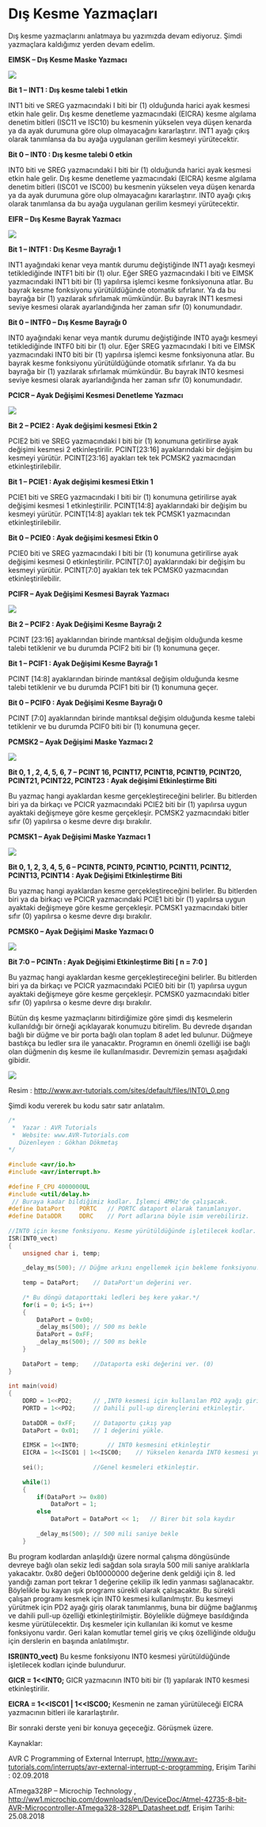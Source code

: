 # Dış Kesme Yazmaçları

Dış kesme yazmaçlarını anlatmaya bu yazımızda devam ediyoruz. Şimdi yazmaçlara kaldığımız yerden devam edelim.

**EIMSK – Dış Kesme Maske Yazmacı**

[![](http://www.lojikprob.com/wp-content/uploads/2018/09/exint2.png)](http://www.lojikprob.com/avr/c-ile-avr-programlama-39-dis-kesme-yazmaclari/attachment/exint2/)

**Bit 1 – INT1 : Dış kesme talebi 1 etkin**

INT1 biti ve SREG yazmacındaki I biti bir \(1\) olduğunda harici ayak kesmesi etkin hale gelir. Dış kesme denetleme yazmacındaki \(EICRA\) kesme algılama denetim bitleri \(ISC11 ve ISC10\) bu kesmenin yükselen veya düşen kenarda ya da ayak durumuna göre olup olmayacağını kararlaştırır. INT1 ayağı çıkış olarak tanımlansa da bu ayağa uygulanan gerilim kesmeyi yürütecektir.

**Bit 0 – INT0 : Dış kesme talebi 0 etkin**

INT0 biti ve SREG yazmacındaki I biti bir \(1\) olduğunda harici ayak kesmesi etkin hale gelir. Dış kesme denetleme yazmacındaki \(EICRA\) kesme algılama denetim bitleri \(ISC01 ve ISC00\) bu kesmenin yükselen veya düşen kenarda ya da ayak durumuna göre olup olmayacağını kararlaştırır. INT0 ayağı çıkış olarak tanımlansa da bu ayağa uygulanan gerilim kesmeyi yürütecektir.

**EIFR – Dış Kesme Bayrak Yazmacı**

[![](http://www.lojikprob.com/wp-content/uploads/2018/09/exint3.png)](http://www.lojikprob.com/avr/c-ile-avr-programlama-39-dis-kesme-yazmaclari/attachment/exint3/)

**Bit 1 – INTF1 : Dış Kesme Bayrağı 1**

INT1 ayağındaki kenar veya mantık durumu değiştiğinde INT1 ayağı kesmeyi tetiklediğinde INTF1 biti bir \(1\) olur. Eğer SREG yazmacındaki I biti ve EIMSK yazmacındaki INT1 biti bir \(1\) yapılırsa işlemci kesme fonksiyonuna atlar. Bu bayrak kesme fonksiyonu yürütüldüğünde otomatik sıfırlanır. Ya da bu bayrağa bir \(1\) yazılarak sıfırlamak mümkündür. Bu bayrak INT1 kesmesi seviye kesmesi olarak ayarlandığında her zaman sıfır \(0\) konumundadır.

**Bit 0 – INTF0 – Dış Kesme Bayrağı 0** 

INT0 ayağındaki kenar veya mantık durumu değiştiğinde INT0 ayağı kesmeyi tetiklediğinde INTF0 biti bir \(1\) olur. Eğer SREG yazmacındaki I biti ve EIMSK yazmacındaki INT0 biti bir \(1\) yapılırsa işlemci kesme fonksiyonuna atlar. Bu bayrak kesme fonksiyonu yürütüldüğünde otomatik sıfırlanır. Ya da bu bayrağa bir \(1\) yazılarak sıfırlamak mümkündür. Bu bayrak INT0 kesmesi seviye kesmesi olarak ayarlandığında her zaman sıfır \(0\) konumundadır.

**PCICR – Ayak Değişimi Kesmesi Denetleme Yazmacı**

[![](http://www.lojikprob.com/wp-content/uploads/2018/09/exint4.png)](http://www.lojikprob.com/avr/c-ile-avr-programlama-39-dis-kesme-yazmaclari/attachment/exint4/)

**Bit 2 – PCIE2 : Ayak değişimi kesmesi Etkin 2**

PCIE2 biti ve SREG yazmacındaki I biti bir \(1\) konumuna getirilirse ayak değişimi kesmesi 2 etkinleştirilir. PCINT\[23:16\] ayaklarındaki bir değişim bu kesmeyi yürütür. PCINT\[23:16\] ayakları tek tek PCMSK2 yazmacından etkinleştirilebilir.

**Bit 1 – PCIE1 : Ayak değişimi kesmesi Etkin 1**

PCIE1 biti ve SREG yazmacındaki I biti bir \(1\) konumuna getirilirse ayak değişimi kesmesi 1 etkinleştirilir. PCINT\[14:8\] ayaklarındaki bir değişim bu kesmeyi yürütür. PCINT\[14:8\] ayakları tek tek PCMSK1 yazmacından etkinleştirilebilir.

**Bit 0 – PCIE0 : Ayak değişimi kesmesi Etkin 0**

PCIE0 biti ve SREG yazmacındaki I biti bir \(1\) konumuna getirilirse ayak değişimi kesmesi 0 etkinleştirilir. PCINT\[7:0\] ayaklarındaki bir değişim bu kesmeyi yürütür. PCINT\[7:0\] ayakları tek tek PCMSK0 yazmacından etkinleştirilebilir.

**PCIFR – Ayak Değişimi Kesmesi Bayrak Yazmacı**

[![](http://www.lojikprob.com/wp-content/uploads/2018/09/exint5.png)](http://www.lojikprob.com/avr/c-ile-avr-programlama-39-dis-kesme-yazmaclari/attachment/exint5/)

**Bit 2 – PCIF2 : Ayak Değişimi Kesme Bayrağı 2** 

PCINT \[23:16\] ayaklarından birinde mantıksal değişim olduğunda kesme talebi tetiklenir ve bu durumda PCIF2 biti bir \(1\) konumuna geçer.

**Bit 1 – PCIF1 : Ayak Değişimi Kesme Bayrağı 1**

PCINT \[14:8\] ayaklarından birinde mantıksal değişim olduğunda kesme talebi tetiklenir ve bu durumda PCIF1 biti bir \(1\) konumuna geçer.

**Bit 0 – PCIF0 : Ayak Değişimi Kesme Bayrağı 0**

PCINT \[7:0\] ayaklarından birinde mantıksal değişim olduğunda kesme talebi tetiklenir ve bu durumda PCIF0 biti bir \(1\) konumuna geçer.

**PCMSK2 – Ayak Değişimi Maske Yazmacı 2** 

[![](http://www.lojikprob.com/wp-content/uploads/2018/09/exint6.png)](http://www.lojikprob.com/avr/c-ile-avr-programlama-39-dis-kesme-yazmaclari/attachment/exint6/)

**Bit 0, 1 , 2, 4, 5, 6, 7 – PCINT 16, PCINT17, PCINT18, PCINT19, PCINT20, PCINT21, PCINT22, PCINT23 : Ayak değişimi Etkinleştirme Biti**

Bu yazmaç hangi ayaklardan kesme gerçekleştireceğini belirler. Bu bitlerden biri ya da birkaçı ve PCICR yazmacındaki PCIE2 biti bir \(1\)  yapılırsa uygun ayaktaki değişmeye göre kesme gerçekleşir. PCMSK2 yazmacındaki bitler sıfır \(0\) yapılırsa o kesme devre dışı bırakılır.

**PCMSK1 – Ayak Değişimi Maske Yazmacı 1** 

[![](http://www.lojikprob.com/wp-content/uploads/2018/09/exint7.png)](http://www.lojikprob.com/avr/c-ile-avr-programlama-39-dis-kesme-yazmaclari/attachment/exint7/)

**Bit 0, 1, 2, 3, 4, 5, 6 – PCINT8, PCINT9, PCINT10, PCINT11, PCINT12, PCINT13, PCINT14 : Ayak Değişimi Etkinleştirme Biti**

Bu yazmaç hangi ayaklardan kesme gerçekleştireceğini belirler. Bu bitlerden biri ya da birkaçı ve PCICR yazmacındaki PCIE1 biti bir \(1\)  yapılırsa uygun ayaktaki değişmeye göre kesme gerçekleşir. PCMSK1 yazmacındaki bitler sıfır \(0\) yapılırsa o kesme devre dışı bırakılır.

**PCMSK0 – Ayak Değişimi Maske Yazmacı 0** 

[![](http://www.lojikprob.com/wp-content/uploads/2018/09/exint8.png)](http://www.lojikprob.com/avr/c-ile-avr-programlama-39-dis-kesme-yazmaclari/attachment/exint8/)

**Bit 7:0 – PCINTn : Ayak Değişimi Etkinleştirme Biti \[ n = 7:0 \]**

Bu yazmaç hangi ayaklardan kesme gerçekleştireceğini belirler. Bu bitlerden biri ya da birkaçı ve PCICR yazmacındaki PCIE0 biti bir \(1\)  yapılırsa uygun ayaktaki değişmeye göre kesme gerçekleşir. PCMSK0 yazmacındaki bitler sıfır \(0\) yapılırsa o kesme devre dışı bırakılır.

Bütün dış kesme yazmaçlarını bitirdiğimize göre şimdi dış kesmelerin kullanıldığı bir örneği açıklayarak konumuzu bitirelim. Bu devrede dışarıdan bağlı bir düğme ve bir porta bağlı olan toplam 8 adet led bulunur. Düğmeye bastıkça bu ledler sıra ile yanacaktır. Programın en önemli özelliği ise bağlı olan düğmenin dış kesme ile kullanılmasıdır. Devremizin şeması aşağıdaki gibidir.

[![](http://www.lojikprob.com/wp-content/uploads/2018/09/INT0_0.png)](http://www.lojikprob.com/avr/c-ile-avr-programlama-39-dis-kesme-yazmaclari/attachment/int0_0/)

Resim : http://www.avr-tutorials.com/sites/default/files/INT0\_0.png

Şimdi kodu vererek bu kodu satır satır anlatalım.

```c
/*
 *  Yazar : AVR Tutorials
 *  Website: www.AVR-Tutorials.com
   Düzenleyen : Gökhan Dökmetaş
*/
 
#include <avr/io.h>
#include <avr/interrupt.h>
 
#define F_CPU 4000000UL
#include <util/delay.h>
 // Buraya kadar bildiğimiz kodlar. İşlemci 4MHz'de çalışacak.
#define DataPort	PORTC	// PORTC dataport olarak tanımlanıyor. 
#define DataDDR		DDRC    // Port adlarına böyle isim verebiliriz.
 
//INT0 için kesme fonksiyonu. Kesme yürütüldüğünde işletilecek kodlar.
ISR(INT0_vect)
{
	unsigned char i, temp;
 
	_delay_ms(500); // Düğme arkını engellemek için bekleme fonksiyonu.
 
	temp = DataPort;	// DataPort'un değerini ver. 
 
	/* Bu döngü dataporttaki ledleri beş kere yakar.*/
	for(i = 0; i<5; i++)
	{
		DataPort = 0x00;
		_delay_ms(500);	// 500 ms bekle
		DataPort = 0xFF;
		_delay_ms(500);	// 500 ms bekle
	}
 
	DataPort = temp;	//Dataporta eski değerini ver. (0)
}	
 
int main(void)
{
	DDRD = 1<<PD2;		// ,INT0 kesmesi için kullanılan PD2 ayağı giriş
	PORTD = 1<<PD2;		// Dahili pull-up dirençlerini etkinleştir.
 
	DataDDR = 0xFF;		// Dataportu çıkış yap
	DataPort = 0x01;	// 1 değerini yükle. 
 
	EIMSK = 1<<INT0;		// INT0 kesmesini etkinleştir
	EICRA = 1<<ISC01 | 1<<ISC00;	// Yükselen kenarda INT0 kesmesi yürüyecek
 
	sei();				//Genel kesmeleri etkinleştir.
 
    while(1)
    {
		if(DataPort >= 0x80)
			DataPort = 1;
		else
			DataPort = DataPort << 1;	// Birer bit sola kaydır
 
		_delay_ms(500);	// 500 mili saniye bekle
    }
```

Bu program kodlardan anlaşıldığı üzere normal çalışma döngüsünde devreye bağlı olan sekiz ledi sağdan sola sırayla 500 mili saniye aralıklarla yakacaktır. 0x80 değeri 0b10000000 değerine denk geldiği için 8. led yandığı zaman port tekrar 1 değerine çekilip ilk ledin yanması sağlanacaktır. Böylelikle bu kayan ışık programı sürekli olarak çalışacaktır. Bu sürekli çalışan programı kesmek için INT0 kesmesi kullanılmıştır. Bu kesmeyi yürütmek için PD2 ayağı giriş olarak tanımlanmış, buna bir düğme bağlanmış ve dahili pull-up özelliği etkinleştirilmiştir. Böylelikle düğmeye basıldığında kesme yürütülecektir. Dış kesmeler için kullanılan iki komut ve kesme fonksiyonu vardır. Geri kalan komutlar temel giriş ve çıkış özelliğinde olduğu için derslerin en başında anlatılmıştır.

**ISR\(INT0\_vect\)**  Bu kesme fonksiyonu INT0 kesmesi yürütüldüğünde işletilecek kodları içinde bulundurur.

**GICR = 1&lt;&lt;INT0;**  GICR yazmacının INT0 biti bir \(1\) yapılarak INT0 kesmesi etkinleştirilir.

**EICRA = 1&lt;&lt;ISC01 \| 1&lt;&lt;ISC00;** Kesmenin ne zaman yürütüleceği EICRA yazmacının bitleri ile kararlaştırılır.

Bir sonraki derste yeni bir konuya geçeceğiz. Görüşmek üzere.

Kaynaklar:

AVR C Programming of External Interrupt, http://www.avr-tutorials.com/interrupts/avr-external-interrupt-c-programming, Erişim Tarihi : 02.09.2018

ATmega328P – Microchip Technology , http://ww1.microchip.com/downloads/en/DeviceDoc/Atmel-42735-8-bit-AVR-Microcontroller-ATmega328-328P\_Datasheet.pdf, Erişim Tarihi: 25.08.2018

